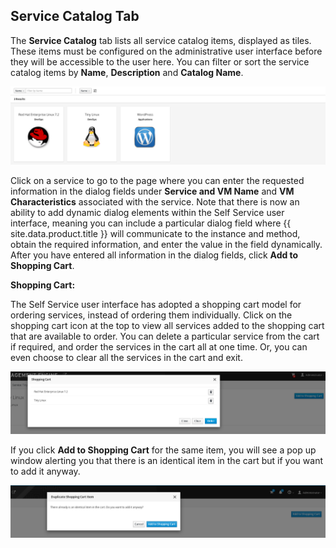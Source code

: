 ## Service Catalog Tab

The **Service Catalog** tab lists all service catalog items, displayed
as tiles. These items must be configured on the administrative user
interface before they will be accessible to the user here. You can
filter or sort the service catalog items by **Name**, **Description**
and **Catalog Name**.

![Service Catalog](/images/ssui-service-catalog-nb.png)

Click on a service to go to the page where you can enter the requested
information in the dialog fields under **Service and VM Name** and **VM
Characteristics** associated with the service. Note that there is now an
ability to add dynamic dialog elements within the Self Service user
interface, meaning you can include a particular dialog field where
{{ site.data.product.title }} will communicate to the instance and method, obtain the
required information, and enter the value in the field dynamically.
After you have entered all information in the dialog fields, click **Add
to Shopping Cart**.

**Shopping Cart:**

The Self Service user interface has adopted a shopping cart model for
ordering services, instead of ordering them individually. Click on the
shopping cart icon at the top to view all services added to the shopping
cart that are available to order. You can delete a particular service
from the cart if required, and order the services in the cart all at one
time. Or, you can even choose to clear all the services in the cart and
exit.

![Shopping Cart](/images/ssui-shopping-cart-nb.png)

If you click **Add to Shopping Cart** for the same item, you will see a
pop up window alerting you that there is an identical item in the cart
but if you want to add it anyway.

![Duplicate Item in the Shopping Cart](/images/ssui_duplicate_item.png)
